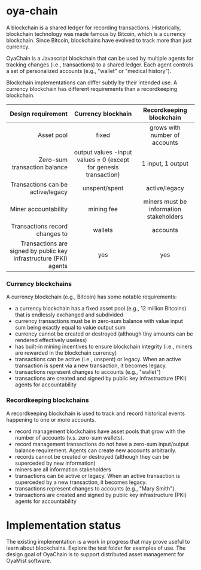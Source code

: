 # oya-chain
A blockchain is a shared ledger for recording transactions. Historically,
blockchain technology was made famous by Bitcoin, which is a currency blockchain.
Since Bitcoin, blockchains have evolved to track more than just currency.

OyaChain is a Javascript blockchain that can be used by multiple agents for 
tracking changes (i.e., transactions) to a shared ledger. Each agent controls
a set of personalized accounts (e.g., "wallet" or "medical history").

Blockchain implementations can differ subtly by their intended use. A currency
blockchain has different requirements than a recordkeeping blockchain.

| Design requirement | Currency blockhain | Recordkeeping blockchain |
| -----: | :----: | :----: |
| Asset pool | fixed | grows with number of accounts |
| Zero-sum transaction balance | output values -input values = 0 (except for genesis transaction) | 1 input, 1 output |
| Transactions can be active/legacy | unspent/spent | active/legacy |
| Miner accountability | mining fee | miners must be information stakeholders |
| Transactions record changes to | wallets | accounts |
| Transactions are signed by public key infrastructure (PKI) agents | yes | yes |

### Currency blockchains
A currency blockchain (e.g., Bitcoin) has some notable requirements:

* a currency blockchain has a fixed asset pool (e.g., 12 million Bitcoins) that is endlessly exchanged and subdivided
* currency transactions must be in zero-sum balance with value input sum being exactly equal to value output sum
* currency cannot be created or destroyed (although tiny amounts can be rendered effectively useless)
* has built-in mining incentives to ensure blockchain integrity (i.e., miners are rewarded in the blockchain currency)
* transactions can be active (i.e., unspent) or legacy. When an active transaction is spent via a new transaction, it becomes legacy.
* transactions represent changes to accounts (e.g., "wallet")
* transactions are created and signed by public key infrastructure (PKI) agents for accountability

### Recordkeeping blockchains
A recordkeeping blockchain is used to track and record historical events happening to one or more accounts.

* record management blockchains have asset pools that grow with the number of accounts (v.s. zero-sum wallets). 
* record management transactions do not have a zero-sum input/output balance requirement. Agents can create new accounts arbitrarily.
* records cannot be created or destroyed (although they can be superceded by new information)
* miners are all information stakeholders 
* transactions can be active or legacy. When an active transaction is superceded by a new transaction, it becomes legacy.
* transactions represent changes to accounts (e.g., "Mary Smith").
* transactions are created and signed by public key infrastructure (PKI) agents for accountability

# Implementation status
The existing implementation is a work in progress that may prove useful to learn about blockchains.
Explore the test folder for examples of use.
The design goal of OyaChain is to support distributed asset management for OyaMist software.
